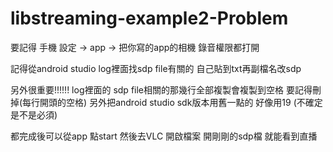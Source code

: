 # libstreaming-example2-Problem

要記得 手機 設定 -> app -> 把你寫的app的相機 錄音權限都打開

記得從android studio log裡面找sdp file有關的  自己貼到txt再副檔名改sdp

另外很重要!!!!!!  log裡面的 sdp file相關的那幾行全部複製會複製到空格  要記得刪掉(每行開頭的空格)
另外把android studio sdk版本用舊一點的  好像用19 (不確定是不是必須) 

都完成後可以從app 點start  然後去VLC 開啟檔案 開剛剛的sdp檔 就能看到直播
